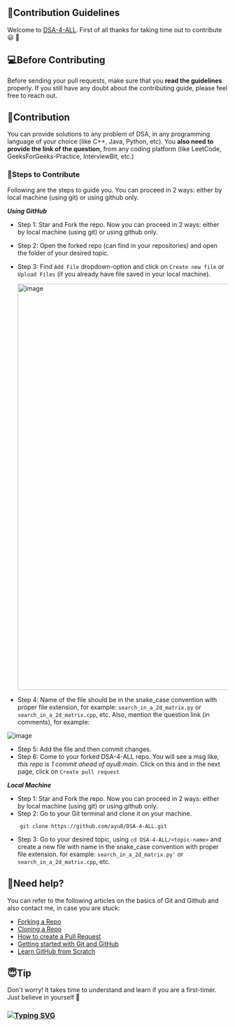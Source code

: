 ## 📝Contribution Guidelines


Welcome to [DSA-4-ALL](https://github.com/ayu8/DSA-4-ALL).
First of all thanks for taking time out to contribute :smiley: :partying_face:


## 💻Before Contributing


Before sending your pull requests, make sure that you **read the guidelines** properly.
If you still have any doubt about the contributing guide, please feel free to reach out.


## 🙌Contribution


You can provide solutions to any problem of DSA, in any programming language of your choice (like C++, Java, Python, etc).
You **also need to provide the link of the question**, from any coding platform (like LeetCode, GeeksForGeeks-Practice, InterviewBit, etc.)


### 🔖Steps to Contribute

Following are the steps to guide you. You can proceed in 2 ways: either by local machine (using git) or using github only.

***Using GitHub***

* Step 1: Star and Fork the repo. Now you can proceed in 2 ways: either by local machine (using git) or using github only.
* Step 2: Open the forked repo (can find in your repositories) and open the folder of your desired topic.
* Step 3: Find ```Add File``` dropdown-option and click on ```Create new file``` or ```Upload Files``` (if you already have file saved in your local machine).

  <img width="928" alt="image" src="https://user-images.githubusercontent.com/59230661/193323743-98f2ceb6-025f-4a88-b990-7c96dfb8b05b.png">

* Step 4: Name of the file should be in the snake_case convention with proper file extension, for example: ```search_in_a_2d_matrix.py``` or ```search_in_a_2d_matrix.cpp```, etc. Also, mention the question link (in comments), for example:

 <img alt="image" src="https://user-images.githubusercontent.com/59230661/193325739-4794e7d0-488b-4f0c-868d-3a51737c4026.png">
 
* Step 5: Add the file and then commit changes.
* Step 6: Come to your forked DSA-4-ALL repo. You will see a msg like, *this repo is 1 commit ahead of ayu8:main*. Click on this and in the next page, click on ```Create pull request```


***Local Machine***

* Step 1: Star and Fork the repo. Now you can proceed in 2 ways: either by local machine (using git) or using github only.
* Step 2: Go to your Git terminal and clone it on your machine.
```
    git clone https://github.com/ayu8/DSA-4-ALL.git
```
* Step 3: Go to your desired topic, using ```cd DSA-4-ALL/<topic-name>``` and create a new file with name in the snake_case convention with proper file extension.
          for example: ```search_in_a_2d_matrix.py'``` or ```search_in_a_2d_matrix.cpp```, etc.



## 🤔Need help?

You can refer to the following articles on the basics of Git and Github and also contact me, in case you are stuck:
- [Forking a Repo](https://help.github.com/en/github/getting-started-with-github/fork-a-repo)
- [Cloning a Repo](https://help.github.com/en/desktop/contributing-to-projects/creating-an-issue-or-pull-request)
- [How to create a Pull Request](https://opensource.com/article/19/7/create-pull-request-github)
- [Getting started with Git and GitHub](https://towardsdatascience.com/getting-started-with-git-and-github-6fcd0f2d4ac6)
- [Learn GitHub from Scratch](https://lab.github.com/githubtraining/introduction-to-github)

## 😇Tip

Don't worry!
It takes time to understand and learn if you are a first-timer.
Just believe in yourself 💪

### [![Typing SVG](https://readme-typing-svg.herokuapp.com/?lines=Thanks+for+contributing!;&size=30)](https://git.io/typing-svg)
